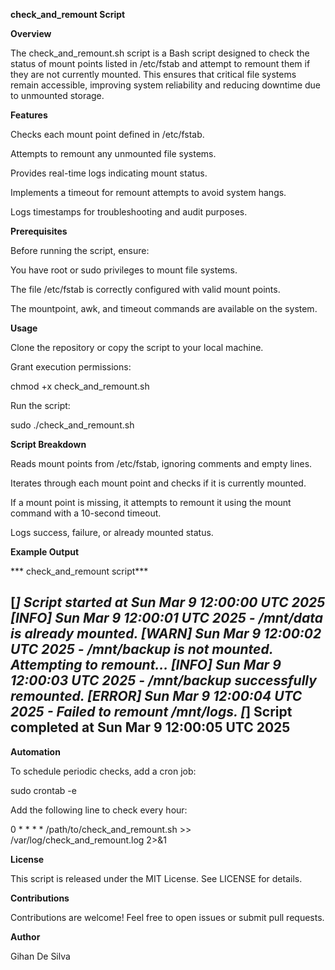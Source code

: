 **check_and_remount Script**

**Overview**

The check_and_remount.sh script is a Bash script designed to check the status of mount points listed in /etc/fstab and attempt to remount them if they are not currently mounted. This ensures that critical file systems remain accessible, improving system reliability and reducing downtime due to unmounted storage.

**Features**

Checks each mount point defined in /etc/fstab.

Attempts to remount any unmounted file systems.

Provides real-time logs indicating mount status.

Implements a timeout for remount attempts to avoid system hangs.

Logs timestamps for troubleshooting and audit purposes.

**Prerequisites**

Before running the script, ensure:

You have root or sudo privileges to mount file systems.

The file /etc/fstab is correctly configured with valid mount points.

The mountpoint, awk, and timeout commands are available on the system.

**Usage**

Clone the repository or copy the script to your local machine.

Grant execution permissions:

chmod +x check_and_remount.sh

Run the script:

sudo ./check_and_remount.sh

**Script Breakdown**

Reads mount points from /etc/fstab, ignoring comments and empty lines.

Iterates through each mount point and checks if it is currently mounted.

If a mount point is missing, it attempts to remount it using the mount command with a 10-second timeout.

Logs success, failure, or already mounted status.

**Example Output**

***  check_and_remount script***

[***] Script started at Sun Mar 9 12:00:00 UTC 2025
[INFO] Sun Mar 9 12:00:01 UTC 2025 - /mnt/data is already mounted.
[WARN] Sun Mar 9 12:00:02 UTC 2025 - /mnt/backup is not mounted. Attempting to remount...
[INFO] Sun Mar 9 12:00:03 UTC 2025 - /mnt/backup successfully remounted.
[ERROR] Sun Mar 9 12:00:04 UTC 2025 - Failed to remount /mnt/logs.
[***] Script completed at Sun Mar 9 12:00:05 UTC 2025
--------------------------------------------------------------------------------

**Automation**

To schedule periodic checks, add a cron job:

sudo crontab -e

Add the following line to check every hour:

0 * * * * /path/to/check_and_remount.sh >> /var/log/check_and_remount.log 2>&1

**License**

This script is released under the MIT License. See LICENSE for details.

**Contributions**

Contributions are welcome! Feel free to open issues or submit pull requests.

**Author**

Gihan De Silva

